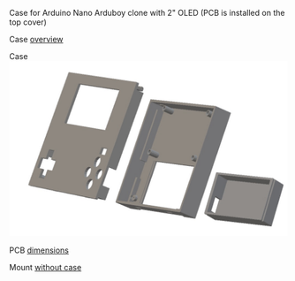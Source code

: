 Case for Arduino Nano Arduboy clone with 2" OLED 
(PCB is installed on the top cover)

Case [overview](https://github.com/krrrysha/Arduboy-homemade-package/tree/master/hardware/overview.jpg)

Case ![overview](./overview.jpg)

PCB [dimensions](https://github.com/krrrysha/Arduboy-homemade-package/tree/master/hardware/approximate_dimensions_of_the_board.png)

Mount [without case](https://github.com/krrrysha/Arduboy-homemade-package/tree/master/hardware/mount_with_pcb_standoff.png)

